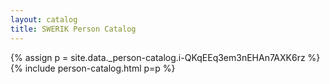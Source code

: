 ```yaml
---
layout: catalog
title: SWERIK Person Catalog
---
```

{% assign p = site.data._person-catalog.i-QKqEEq3em3nEHAn7AXK6rz %}
{% include person-catalog.html p=p %}

